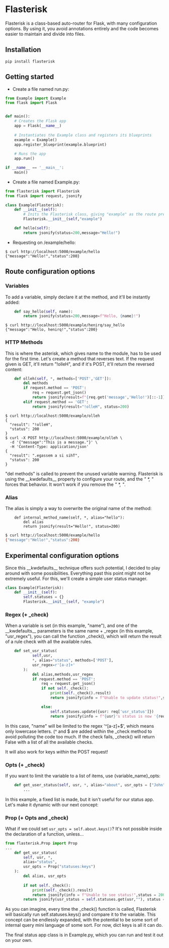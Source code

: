 # Flasterisk

Flasterisk is a class-based auto-router for Flask, with many configuration options. By using it, you avoid annotations entirely and the code becomes easier to maintain and divide into files.

## Installation

`
pip install flasterisk
`

## Getting started

- Create a file named run.py:

``` python
from Example import Example
from flask import Flask


def main():
	# Creates the Flask app
    app = Flask(__name__)
    
    # Instantiates the Example class and registers its blueprints
    example = Example()
    app.register_blueprint(example.blueprint)
    
    # Runs the app
    app.run()

if __name__ == '__main__':
    main()
```

- Create a file named Example.py:
```python
from flasterisk import Flasterisk
from flask import request, jsonify

class Example(Flasterisk):
    def __init__(self):
    	# Inits the Flasterisk class, giving "example" as the route prefix
        Flasterisk.__init__(self,"example")

    def hello(self):
        return jsonify(status=200,message="Hello!")
```
- Requesting on /example/hello:
```
$ curl http://localhost:5000/example/hello
{"message":"Hello!","status":200}
```


## Route configuration options

### Variables
To add a variable, simply declare it at the method, and it'll be instantly added:
```python
    def say_hello(self, name):
        return jsonify(status=200,message=f"Hello, {name}!")
```
```
$ curl http://localhost:5000/example/henirq/say_hello
{"message":"Hello, henirq!","status":200}
```

### HTTP Methods
This is where the asterisk, which gives name to the module, has to be used for the first time. Let's create a method that reverses text. If the request given is GET, it'll return "!olleH", and if it's POST, it'll return the reversed content:
```python
    def olleh(self, *, methods=['POST','GET']):
        del methods
        if request.method == 'POST':
            req = request.get_json()
            return jsonify(result=f"{req.get('message','Hello!')[::-1]}", status=200)
        elif request.method == 'GET':
            return jsonify(result="!olleH", status=200)
```
```
$ curl http://localhost:5000/example/olleh
{
  "result": "!olleH",
  "status": 200
}
$ curl -X POST http://localhost:5000/example/olleh \
  -d '{"message":"This is a message."}' \
  -H 'Content-Type: application/json'
{
  "result": ".egassem a si sihT",
  "status": 200
}
```
"del methods" is called to prevent the unused variable warning. Flasterisk is using the \_\_kwdefaults\_\_ property to configure your route, and the _" *, "_ forces that behavior. It won't work if you remove the _" *, "_.

### Alias
The alias is simply a way to overwrite the original name of the method:
```
    def internal_method_name(self, *, alias="hello"):
        del alias
        return jsonify(result="Hello!", status=200)
```
```bash
$ curl http://localhost:5000/example/hello
{"message":"Hello!","status":200}
```

## Experimental configuration options
Since this \_\_kwdefaults\_\_ technique offers such potential, I decided to play around with some possibilities. Everything past this point might not be extremely useful. For this, we'll create a simple user status manager.
```python
class Example(Flasterisk):
    def __init__(self):
        self.statuses = {}
        Flasterisk.__init__(self, "example")

```
### Regex (+ _check)
When a variable is set (in this example, "name"), and one of the \_\_kwdefaults\_\_ parameters is the same name + _regex (in this example, "usr_regex"), you can call the function _check(), which will return the result of a rule check with all the available rules.
```python
    def set_usr_status(
            self,usr,
            *, alias="status", methods=['POST'],
            usr_regex=r'[a-z]+'
        ):
            del alias,methods,usr_regex
            if request.method == 'POST':
                req = request.get_json()
                if not self._check():
                    print(self._check().result)
                    return jsonify(info = f"Unable to update status!",status = 200)

                else:
                    self.statuses.update({usr: req['usr_status']})
                    return jsonify(info = f"{usr}'s status is now '{req['usr_status']}'.",status = 200)
```
In this case, "name" will be limited to the regex '\^[a-z]+$', which means only lowercase letters. (^ and $ are added within the _check method to avoid polluting the code too much. If the check fails, _check() will return False with a list of all the available checks.

It will also work for keys _within_ the POST request!

### Opts (+ _check)
If you want to limit the variable to a list of items, use {variable_name}_opts:
```python
	def get_user_status(self, usr, *, alias="about", usr_opts = ["John","Alice","Bob"]):
   		...
```
In this example, a fixed list is made, but it isn't useful for our status app. Let's make it dynamic with our next concept:

### Prop (+ Opts and _check)
What if we could set `usr_opts = self.about.keys()`? It's not possible inside the declaration of a function, unless...
```python
from flasterisk.Prop import Prop
...
    def get_usr_status(
        self, usr, *, 
        alias="status", 
        usr_opts = Prop("statuses:keys")
    ):
        del alias, usr_opts
        
        if not self._check():
            print(self._check().result)
            return jsonify(info = f"Unable to see status!",status = 200)
        return jsonify(usr_status = self.statuses.get(usr,""), status = 200)
```
As you can imagine, every time the _check() function is called, Flasterisk will basically run self.statuses.keys() and compare it to the variable. This concept can be endlessly expanded, with the potential to be some sort of internal query mini language of some sort. For now, dict keys is all it can do.

The final status app class is in Example.py, which you can run and test it out on your own.

